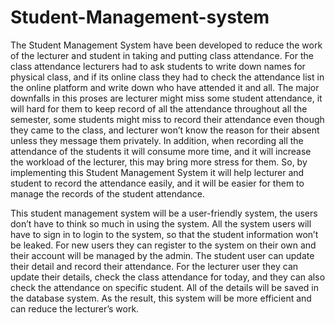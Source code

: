 # Student-Management-system

The Student Management System have been developed to reduce the work of the lecturer 
and student in taking and putting class attendance. For the class attendance lecturers had to ask 
students to write down names for physical class, and if its online class they had to check the 
attendance list in the online platform and write down who have attended it and all. The major 
downfalls in this proses are lecturer might miss some student attendance, it will hard for them to 
keep record of all the attendance throughout all the semester, some students might miss to record 
their attendance even though they came to the class, and lecturer won’t know the reason for their 
absent unless they message them privately. In addition, when recording all the attendance of the 
students it will consume more time, and it will increase the workload of the lecturer, this may 
bring more stress for them. So, by implementing this Student Management System it will help 
lecturer and student to record the attendance easily, and it will be easier for them to manage the 
records of the student attendance.

This student management system will be a user-friendly system, the users don’t have to 
think so much in using the system. All the system users will have to sign in to login to the 
system, so that the student information won’t be leaked. For new users they can register to the 
system on their own and their account will be managed by the admin. The student user can 
update their detail and record their attendance. For the lecturer user they can update their details, 
check the class attendance for today, and they can also check the attendance on specific student. 
All of the details will be saved in the database system. As the result, this system will be more 
efficient and can reduce the lecturer’s work.

